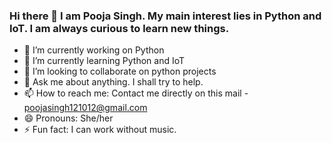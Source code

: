 ### Hi there 👋 I am Pooja Singh. My main interest lies in Python and IoT. I am always curious to learn new things.


<!--
**PoojaSingh981/PoojaSingh981** is a ✨ _special_ ✨ repository because its `README.md` (this file) appears on your GitHub profile.

Here are some ideas to get you started:

- 🔭 I’m currently working on 
- 🌱 I’m currently learning Python
- 👯 I’m looking to collaborate on ...
- 🤔 I’m looking for help with ...
- 💬 Ask me about anything.I shall try to help.
- 📫 How to reach me: poojasingh121012@gmail.com
- 😄 Pronouns: ...
- ⚡ Fun fact: ...
-->

- 🔭 I’m currently working on Python
- 🌱 I’m currently learning Python and IoT
- 👯 I’m looking to collaborate on python projects
- 💬 Ask me about anything. I shall try to help.
- 📫 How to reach me: Contact me directly on this mail - [poojasingh121012@gmail.com](https://mail.google.com/mail/)
- 😄 Pronouns: She/her
- ⚡ Fun fact: I can work without music.

